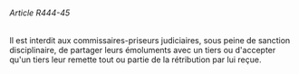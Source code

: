 ###### Article R444-45

Il est interdit aux commissaires-priseurs judiciaires, sous peine de sanction disciplinaire, de partager leurs émoluments avec un tiers ou d'accepter qu'un tiers leur remette tout ou partie de la rétribution par lui reçue.

